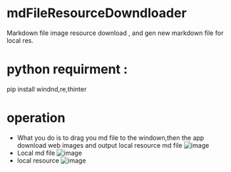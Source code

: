 # mdFileResourceDowndloader
Markdown file image resource download , and gen new markdown file for local res. 

# python requirment : 
pip install windnd,re,thinter 





# operation
- What you do is to drag you md file to the windown,then the app download web images and output local resource md file
![image](https://user-images.githubusercontent.com/3352970/167282209-19996b42-1005-480d-8964-f547dd15472b.png)
- Local md file
![image](https://user-images.githubusercontent.com/3352970/167282400-a6b8d6dc-d685-4f09-942b-fffab5c9b2f8.png)
- local resource
![image](https://user-images.githubusercontent.com/3352970/167282425-f1197691-a0dc-4716-9b54-d65edfb1b25e.png)







